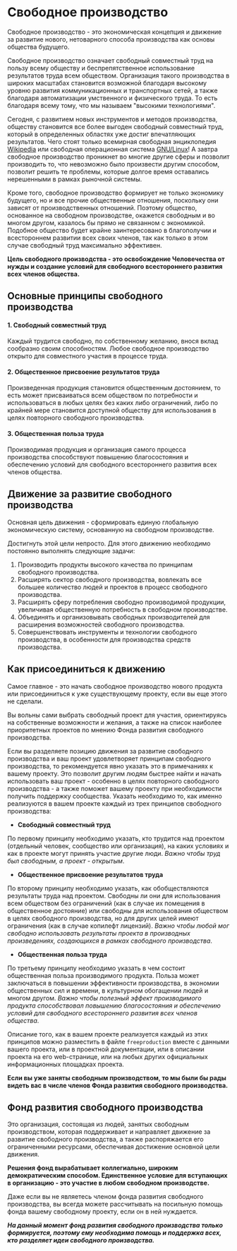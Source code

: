 # Свободное производство

Свободное производство - это экономическая концепция и движение за развитие нового, нетоварного способа производства как основы общества будущего.

Свободное производство означает свободный совместный труд на пользу всему обществу и беспрепятственное использование результатов труда всем обществом. Организация такого производства в широких масштабах становится возможной благодаря высокому уровню развития коммуникационных и транспортных сетей, а также благодаря автоматизации умственного и физического труда. То есть благодаря всему тому, что мы называем "высокими технологиями".

Сегодня, с развитием новых инструментов и методов производства, обществу становится все более выгоден свободный совместный труд, который в определенных областях уже достиг впечатляющих результатов. Чего стоят только всемирная свободная энциклопедия [Wikipedia](https://ru.wikipedia.org) или свободная операционная система [GNU/Linux](http://www.gnu.org/home.ru.html)! А завтра свободное производство проникнет во многие другие сферы и позволит производить то, что невозможно было произвести другим способом, позволит решить те проблемы, которые долгое время оставались нерешенными в рамках рыночной системы.

Кроме того, свободное производство формирует не только экономику будущего, но и все прочие общественные отношения, поскольку они зависят от производственных отношений. Поэтому общество, основанное на свободном производстве, окажется свободным и во многом другом, казалось бы прямо не связанном с экономикой. Подобное общество будет крайне заинтересовано в благополучии и всестороннем развитии всех своих членов, так как только в этом случае свободный труд максимально эффективен.

**Цель свободного производства - это освобождение Человечества от нужды и создание условий для свободного всестороннего развития всех членов общества.**

## Основные принципы свободного производства

#### 1. Свободный совместный труд

Каждый трудится свободно, по собственному желанию, внося вклад сообразно своим способностям. Любое свободное производство открыто для совместного участия в процессе труда.

#### 2. Общественное присвоение результатов труда

Произведенная продукция становится общественным достоянием, то есть может присваиваться всем обществом по потребности и использоваться в любых целях без каких либо ограничений, либо по крайней мере становится доступной обществу для использования в целях повторного свободного производства.

#### 3. Общественная польза труда

Производимая продукция и организация самого процесса производства способствуют повышению благосостояния и обеспечению условий для свободного всестороннего развития всех членов общества.

## Движение за развитие свободного производства

Основная цель движения - сформировать единую глобальную экономическую систему, основанную на свободном производстве.

Достигнуть этой цели непросто. Для этого движению необходимо постоянно выполнять следующие задачи:

1.  Производить продукты высокого качества по принципам свободного производства.
2.  Расширять сектор свободного производства, вовлекать все большее количество людей и проектов в процесс свободного производства.
3.  Расширять сферу потребления свободно производимой продукции, увеличивая общественную потребность в свободном производстве.
4.  Объединять и организовывать свободных производителей для расширения возможностей свободного производства.
5.  Совершенствовать инструменты и технологии свободного производства, в особенности для производства средств производства.

## Как присоединиться к движению

Самое главное - это начать свободное производство нового продукта или присоединиться к уже существующему проекту, если вы еще этого не сделали.

Вы вольны сами выбрать свободный проект для участия, ориентируясь на собственные возможности и желания, а также на список наиболее приоритетных проектов по мнению Фонда развития свободного производства.

Если вы разделяете позицию движения за развитие свободного производства и ваш проект удовлетворяет принципам свободного производства, то рекомендуется явно указать это в примечаниях к вашему проекту. Это позволит другим людям быстрее найти и начать использовать ваш проект - особенно в целях повторного свободного производства - а также поможет вашему проекту при необходимости получить поддержку сообщества. Указать необходимо то, как именно реализуются в вашем проекте каждый из трех принципов свободного производства:

*   **Свободный совместный труд**

  По первому принципу необходимо указать, кто трудится над проектом (отдельный человек, сообщество или организация), на каких условиях и как в проекте могут принять участие другие люди. _Важно чтобы труд был свободным, а проект - открытым_.

*   **Общественное присвоение результатов труда**

  По второму принципу необходимо указать, как обобществляются результаты труда над проектом. Свободны ли они для использования всем обществом без ограничений (как в случае их помещения в общественное достояние) или свободны для использования обществом в целях свободного производства, но для других целей имеют ограничения (как в случае копилефт лицензий). _Важно чтобы любой мог свободно использовать результаты проекта в производных произведениях, создающихся в рамках свободного производства_.

*   **Общественная польза труда**

  По третьему принципу необходимо указать в чем состоит общественная польза производимого продукта. Польза может заключаться в повышении эффективности производства, в экономии общественных сил и времени, в культурном обогащении людей и многом другом. _Важно чтобы полезный эффект производимого продукта способствовал повышению благосостояния и обеспечению условий для свободного всестороннего развития всех членов общества_.

Описание того, как в вашем проекте реализуется каждый из этих принципов можно разместить в файле `freeproduction` вместе с данными вашего проекта, или в проектной документации, или в описании проекта на его web-странице, или на любых других официальных информационных площадках проекта.

**Если вы уже заняты свободным производством, то мы были бы рады видеть вас в числе членов Фонда развития свободного производства.**

## Фонд развития свободного производства

Это организация, состоящая из людей, занятых свободным производством, которая поддерживает и направляет движение за развитие свободного производства, а также распоряжается его ограниченными ресурсами, обеспечивая достижение основной цели движения.

**Решения фонд вырабатывает коллегиально, широким демократическим способом. Единственное условие для вступающих в организацию - это участие в любом свободном производстве.**

Даже если вы не являетесь членом фонда развития свободного производства, вы всегда можете рассчитывать на посильную помощь фонда вашему свободному проекту, если он в ней нуждается.

_**На данный момент фонд развития свободного производства только формируется, поэтому ему необходима помощь и поддержка всех, кто разделяет идеи свободного производства.**_
